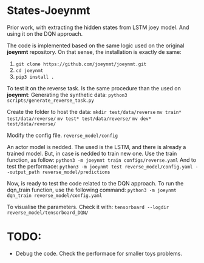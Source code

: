 
# States-Joeynmt
Prior work, with extracting the hidden states from LSTM joey model. And using it  on the DQN approach. 

The code is implemented based on the same logic used on the original **joeynmt** repository. 
On that sense, the installation is exactly de same:

1. `git clone https://github.com/joeynmt/joeynmt.git`
1. `cd joeynmt`
1. `pip3 install .`

To test it on the reverse task. Is the same procedure than the used on **joeynmt**:
Generating the synthetic data:
`python3 scripts/generate_reverse_task.py`

Create the folder to host the data:
`mkdir test/data/reverse`
`mv train* test/data/reverse/`
`mv test* test/data/reverse/`
`mv dev* test/data/reverse/`

Modify the config file. `reverse_model/config`

An actor model is nedded. The used is the LSTM, and there is already a trained model.
But, in case is nedded to train new one. Use the train function, as follow:
`python3 -m joeynmt train configs/reverse.yaml`
And to test the performace:
`python3 -m joeynmt test reverse_model/config.yaml --output_path reverse_model/predictions`

Now, is ready to test the code related to the DQN approach. 
To run the dqn_train function, use the following command:
`python3 -m joeynmt dqn_train reverse_model/config.yaml`

To visualise the parameters. Check it with:
`tensorboard --logdir reverse_model/tensorboard_DQN/`

# TODO:
* Debug the code. Check the performace for smaller toys problems.

